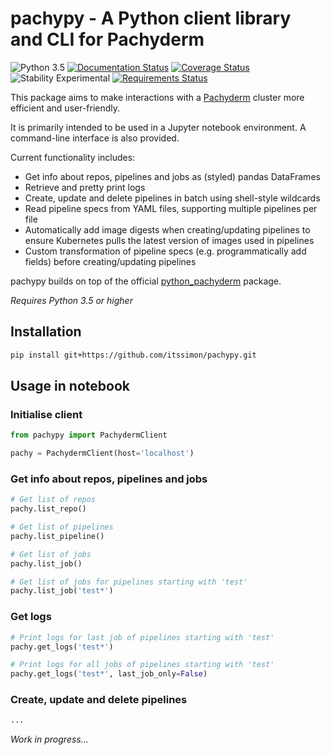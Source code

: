 # pachypy - A Python client library and CLI for Pachyderm

![Python 3.5](https://img.shields.io/badge/python-3.5+-blue.svg)
[![Documentation Status](https://readthedocs.org/projects/pachypy/badge/?version=latest)](https://pachypy.readthedocs.io/en/latest/?badge=latest)
[![Coverage Status](https://raw.githubusercontent.com/itssimon/pachypy/master/coverage.svg?sanitize=true)](#)
![Stability Experimental](https://img.shields.io/badge/stability-experimental-orange.svg)
[![Requirements Status](https://requires.io/github/itssimon/pachypy/requirements.svg?branch=master)](https://requires.io/github/itssimon/pachypy/requirements/?branch=master)

This package aims to make interactions with a [Pachyderm](https://github.com/pachyderm/pachyderm) cluster more efficient and user-friendly.

It is primarily intended to be used in a Jupyter notebook environment. A command-line interface is also provided.

Current functionality includes:

- Get info about repos, pipelines and jobs as (styled) pandas DataFrames
- Retrieve and pretty print logs
- Create, update and delete pipelines in batch using shell-style wildcards
- Read pipeline specs from YAML files, supporting multiple pipelines per file
- Automatically add image digests when creating/updating pipelines to ensure Kubernetes pulls the latest version of images used in pipelines
- Custom transformation of pipeline specs (e.g. programmatically add fields) before creating/updating pipelines

pachypy builds on top of the official [python_pachyderm](https://github.com/pachyderm/python-pachyderm) package.

*Requires Python 3.5 or higher*

## Installation

```bash
pip install git+https://github.com/itssimon/pachypy.git
```

## Usage in notebook

### Initialise client

```python
from pachypy import PachydermClient

pachy = PachydermClient(host='localhost')
```

### Get info about repos, pipelines and jobs

```python
# Get list of repos
pachy.list_repo()

# Get list of pipelines
pachy.list_pipeline()

# Get list of jobs
pachy.list_job()

# Get list of jobs for pipelines starting with 'test'
pachy.list_job('test*')
```

### Get logs

```python
# Print logs for last job of pipelines starting with 'test'
pachy.get_logs('test*')

# Print logs for all jobs of pipelines starting with 'test'
pachy.get_logs('test*', last_job_only=False)
```

### Create, update and delete pipelines

```python
...
```

*Work in progress...*
